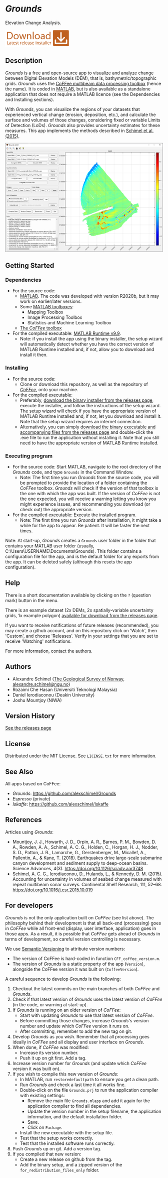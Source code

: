 # *Grounds*

Elevation Change Analysis.

[![](https://github.com/alexschimel/Grounds/blob/main/Grounds_resources/download.png?raw=true)](https://github.com/alexschimel/Grounds/releases/download/v2.0.0/grounds_v200_setup.exe)

## Description

*Grounds* is a free and open-source app to visualize and analyze change between Digital Elevation Models (DEM), that is, bathymetric/topographic grids. *Grounds* uses the [CoFFee multibeam data processing toolbox](https://github.com/alexschimel/CoFFee) (hence the name). It is coded in [MATLAB](https://www.mathworks.com/products/matlab.html), but is also available as a standalone application that does not require a MATLAB licence (see the Dependencies and Installing sections).

With *Grounds*, you can visualize the regions of your datasets that experienced vertical change (erosion, deposition, etc.), and calculate the surface and volumes of those changes, considering fixed or variable Limits of Detection (LoDs). *Grounds* also provides uncertainty estimates for these measures. This app implements the methods described in [Schimel et al. (2015)](https://doi.org/10.1016/j.csr.2015.10.019).

![](https://github.com/alexschimel/Grounds/blob/main/Grounds_resources/screenshots/Grounds_example.png?raw=true)

## Getting Started

### Dependencies

* For the source code:
  * [MATLAB](https://www.mathworks.com/products/matlab.html). The code was developed with version R2020b, but it may work on earlier/later versions.
  * Some [MATLAB toolboxes](https://www.mathworks.com/products.html):
    * Mapping Toolbox
    * Image Processing Toolbox
    * Statistics and Machine Learning Toolbox
  * [The *CoFFee* toolbox](https://github.com/alexschimel/CoFFee)
* For the compiled executable: [MATLAB Runtime v9.9](https://www.mathworks.com/products/compiler/matlab-runtime.html).
  * Note: if you install the app using the binary installer, the setup wizard will automatically detect whether you have the correct version of MATLAB Runtime installed and, if not, allow you to download and install it then.

### Installing

* For the source code: 
  * Clone or download this repository, as well as the repository of [*CoFFee*](https://github.com/alexschimel/CoFFee), onto your machine.
* For the compiled executable: 
  * Preferably, [download the binary installer from the releases page](https://github.com/alexschimel/Grounds/releases), execute the installer, and follow the instructions of the setup wizard. The setup wizard will check if you have the appropriate version of MATLAB Runtime installed and, if not, let you download and install it. Note that the setup wizard requires an internet connection.
  * Alternatively, you can simply [download the binary executable and accompanying files from the releases page](https://github.com/alexschimel/Grounds/releases) and double-click the .exe file to run the application without installing it. Note that you still need to have the appropriate version of MATLAB Runtime installed.

### Executing program

* For the source code: Start MATLAB, navigate to the root directory of the *Grounds* code, and type `Grounds` in the Command Window.
  * Note: The first time you run *Grounds* from the source code, you will be prompted to provide the location of a folder containing the *CoFFee* toolbox. *Grounds* will check if the version of that toolbox is the one with which the app was built. If the version of *CoFFee* is not the one expected, you will receive a warning letting you know you might experience issues, and recommending you download (or check out) the appropriate version.
* For the compiled executable: Execute the installed program.
  * Note: The first time you run *Grounds* after installation, it might take a while for the app to appear. Be patient. It will be faster the next times.

Note: At start-up, *Grounds* creates a `Grounds` user folder in the folder that contains your MATLAB user folder (usually, C:\Users\USERNAME\Documents\Grounds). This folder contains a configuration file for the app, and is the default folder for any exports from the app. It can be deleted safely (although this resets the app configuration).

## Help

There is a short documentation available by clicking on the `?` (question mark) button in the menu.

There is an example dataset (2x DEMs, 2x spatially-variable uncertainty grids, 1x example polygon) [available for download from the releases page](https://github.com/alexschimel/Grounds/releases).

If you want to receive notifications of future releases (recommended), you may create a github account, and on this repository click on 'Watch', then 'Custom', and choose 'Releases'. Verify in your settings that you are set to receive 'Watching' notifications.

For more information, contact the authors.

## Authors

* Alexandre Schimel ([The Geological Survey of Norway](https://www.ngu.no), alexandre.schimel@ngu.no)
* Rozaimi Che Hasan (Universiti Teknologi Malaysia)
* Daniel Ierodiaconou (Deakin University)
* Joshu Mountjoy (NIWA)

## Version History

[See the releases page](https://github.com/alexschimel/Grounds/releases)

## License

Distributed under the MIT License. See `LICENSE.txt` for more information.

## See Also

All apps based on CoFFee:
* *Grounds*: https://github.com/alexschimel/Grounds
* *Espresso* (private)
* *Iskaffe*: https://github.com/alexschimel/Iskaffe

## References 

Articles using *Grounds*:
* Mountjoy, J. J., Howarth, J. D., Orpin, A. R., Barnes, P. M., Bowden, D. A., Rowden, A. A., Schimel, A. C. G., Holden, C., Horgan, H. J., Nodder, S. D., Patton, J. R., Lamarche, G., Gerstenberger, M., Micallef, A., Pallentin, A., & Kane, T. (2018). Earthquakes drive large-scale submarine canyon development and sediment supply to deep-ocean basins. Science Advances, 4(3). https://doi.org/10.1126/sciadv.aar3748
* Schimel, A. C. G., Ierodiaconou, D., Hulands, L., & Kennedy, D. M. (2015). Accounting for uncertainty in volumes of seabed change measured with repeat multibeam sonar surveys. Continental Shelf Research, 111, 52–68. https://doi.org/10.1016/j.csr.2015.10.019

## For developers

*Grounds* is not the only application built on *CoFFee* (see list above). The philosophy behind their development is that all back-end (processing) goes in *CoFFee* while all front-end (display, user interface, application) goes in those apps. As a result, it is possible that *CoFFee* gets ahead of *Grounds* in terms of development, so careful version controlling is necessary.

We use [Semantic Versioning](https://semver.org/) to attribute version numbers:
* The version of CoFFee is hard-coded in function `CFF_coffee_version.m`.
* The version of *Grounds* is a static property of the app (`Version`), alongside the CoFFee version it was built on (`CoffeeVersion`).

A careful sequence to develop *Grounds* is the following:

1. Checkout the latest commits on the main branches of both *CoFFee* and *Grounds*.
2. Check if that latest version of *Grounds* uses the latest version of *CoFFee* (in the code, or warning at start-up). 
3. If *Grounds* is running on an older version of *CoFFee*:
    * Start with updating *Grounds* to use that latest version of *CoFFee*.
    * Before committing those changes, increase *Grounds*'s version number and update which *CoFFee* version it runs on. 
    * After committing, remember to add the new tag on git.
4. Develop *Grounds* as you wish. Remember that all processing goes ideally in *CoFFee* and all display and user interface on *Grounds*.
5. When done, if *CoFFee* was modified:
    * Increase its version number.
    * Push it up on git first. Add a tag.
6. Increase version number for *Grounds* (and update which *CoFFee* version it was built on).
7. If you wish to compile this new version of *Grounds*:
    * In MATLAB, run `restoredefaultpath` to ensure you get a clean path. 
    * Run *Grounds* and check a last time it all works fine.
    * Double-click on the file `Grounds.prj` to run the application compiler with existing settings:
      * Remove the main file `Grounds.mlapp` and add it again for the application compiler to find all dependencies.
      * Update the version number in the setup filename, the application information, and the default installation folder.
      * Save.
      * Click on `Package`.
    * Install the new executable with the setup file.
    * Test that the setup works correctly.
    * Test that the installed software runs correctly.
8. Push *Grounds* up on git. Add a version tag.
9. If you compiled that new version:
    * Create a new release on github from the tag. 
    * Add the binary setup, and a zipped version of the `for_redistribution_files_only` folder.
